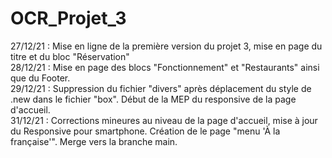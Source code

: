 # OCR_Projet_3

27/12/21 : Mise en ligne de la première version du projet 3, mise en page du titre et du bloc "Réservation"  
28/12/21 : Mise en page des blocs "Fonctionnement" et "Restaurants" ainsi que du Footer.  
29/12/21 : Suppression du fichier "divers" après déplacement du style de .new dans le fichier "box". Début de la MEP du responsive de la page d'accueil.  
31/12/21 : Corrections mineures au niveau de la page d'accueil, mise à jour du Responsive pour smartphone. Création de le page "menu 'À la française'". Merge vers la branche main.
